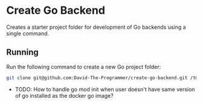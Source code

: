 # Create Go Backend

Creates a starter project folder for development of Go backends using a single command.

## Running

Run the following command to create a new Go project folder:
```bash
git clone git@github.com:David-The-Programmer/create-go-backend.git /tmp/create-go-backend-temp/ && ./create-go-backend.sh
```

- TODO: How to handle go mod init when user doesn't have same version of go installed as the docker go image?
